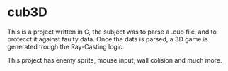 # cub3D

This is a project written in C, the subject was to parse a .cub file, and to protecct it against faulty data.
Once the data is parsed, a 3D game is generated trough the Ray-Casting logic.

This project has enemy sprite, mouse input, wall colision and much more.
